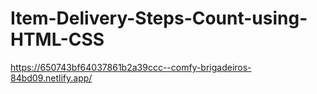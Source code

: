 # Item-Delivery-Steps-Count-using-HTML-CSS

https://650743bf64037861b2a39ccc--comfy-brigadeiros-84bd09.netlify.app/
